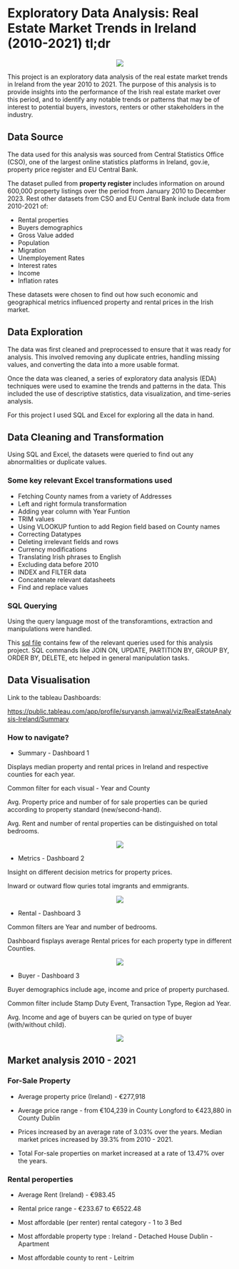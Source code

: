 # Exploratory Data Analysis: Real Estate Market Trends in Ireland (2010-2021) tl;dr 

<p align="center">
  <img src="graphics/pic.png">
</p>

This project is an exploratory data analysis of the real estate market trends in Ireland from the year 2010 to 2021. The purpose of this analysis is to provide insights into the performance of the Irish real estate market over this period, and to identify any notable trends or patterns that may be of interest to potential buyers, investors, renters or other stakeholders in the industry.

## Data Source

The data used for this analysis was sourced from Central Statistics Office (CSO), one of the largest online statistics platforms in Ireland, gov.ie, property price register and EU Central Bank. 

The dataset pulled from <b> property register </b> includes information on around 600,000 property listings over the period from January 2010 to December 2023. Rest other datasets from CSO and EU Central Bank include data from 2010-2021 of: 

* Rental properties
* Buyers demographics
* Gross Value added
* Population
* Migration
* Unemployement Rates
* Interest rates
* Income
* Inflation rates 

These datasets were chosen to find out how such economic and geographical metrics influenced property and rental prices in the Irish market.

## Data Exploration

The data was first cleaned and preprocessed to ensure that it was ready for analysis. This involved removing any duplicate entries, handling missing values, and converting the data into a more usable format.

Once the data was cleaned, a series of exploratory data analysis (EDA) techniques were used to examine the trends and patterns in the data. This included the use of descriptive statistics, data visualization, and time-series analysis.

For this project I used SQL and Excel for exploring all the data in hand.

## Data Cleaning and Transformation

Using SQL and Excel, the datasets were queried to find out any abnormalities or duplicate values. 

### Some key relevant Excel transformations used

* Fetching County names from a variety of Addresses
* Left and right formula transformation
* Adding year column with Year Funtion
* TRIM values 
* Using VLOOKUP funtion to add Region field based on County names
* Correcting Datatypes
* Deleting irrelevant fields and rows
* Currency modifications 
* Translating Irish phrases to English
* Excluding data before 2010
* INDEX and FILTER data
* Concatenate relevant datasheets 
* Find and replace values

### SQL Querying 

Using the query language most of the transforamtions, extraction and manipulations were handled.

This [sql file](code.sql) contains few of the relevant queries used for this analysis project. SQL commands like JOIN ON, UPDATE, PARTITION BY, GROUP BY, ORDER BY, DELETE, etc helped in general manipulation tasks.

## Data Visualisation 

Link to the tableau Dashboards:

https://public.tableau.com/app/profile/suryansh.jamwal/viz/RealEstateAnalysis-Ireland/Summary

### How to navigate?

* Summary - Dashboard 1

Displays median property and rental prices in Ireland and respective counties for each year. 

Common filter for each visual - Year and County

Avg. Property price and number of for sale properties can be quried according to property standard (new/second-hand).

Avg. Rent and number of rental properties can be distinguished on total bedrooms.

<p align="center">
  <img src="graphics/SS1.png">
</p>

* Metrics - Dashboard 2

Insight on different decision metrics for property prices.

Inward or outward flow quries total imgrants and emmigrants. 

<p align="center">
  <img src="graphics/SS2.png">
</p>

* Rental - Dashboard 3

Common filters are Year and number of bedrooms.

Dashboard fisplays average Rental prices for each property type in different Counties.

<p align="center">
  <img src="graphics/SS3.png">
</p>

* Buyer - Dashboard 3

Buyer demographics include age, income and price of property purchased. 

Common filter include Stamp Duty Event, Transaction Type, Region ad Year.

Avg. Income and age of buyers can be quried on type of buyer (with/without child).


<p align="center">
  <img src="graphics/SS4.png">
</p>

## Market analysis 2010 - 2021

### For-Sale Property

* Average property price (Ireland) - €277,918

* Average price range -  from €104,239 in County Longford to €423,880 in County Dublin

* Prices increased by an average rate of 3.03% over the years. Median market prices increased by 39.3% from 2010 - 2021.

* Total For-sale properties on market increased at a rate of 13.47% over the years.

### Rental peroperties

* Average Rent (Ireland) - €983.45

* Rental price range - €233.67 to €6522.48

* Most affordable (per renter) rental category - 1 to 3 Bed

* Most affordable property type : 
Ireland - Detached House
Dublin - Apartment

* Most affordable county to rent - Leitrim
 

